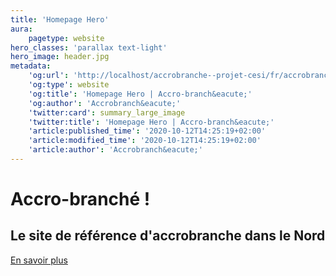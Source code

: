 ```yaml
---
title: 'Homepage Hero'
aura:
    pagetype: website
hero_classes: 'parallax text-light'
hero_image: header.jpg
metadata:
    'og:url': 'http://localhost/accrobranche--projet-cesi/fr/accrobranche/_hero'
    'og:type': website
    'og:title': 'Homepage Hero | Accro-branch&eacute;'
    'og:author': 'Accrobranch&eacute;'
    'twitter:card': summary_large_image
    'twitter:title': 'Homepage Hero | Accro-branch&eacute;'
    'article:published_time': '2020-10-12T14:25:19+02:00'
    'article:modified_time': '2020-10-12T14:25:19+02:00'
    'article:author': 'Accrobranch&eacute;'
---
```


# Accro-branché !
## Le site de référence d'accrobranche dans le Nord

[En savoir plus](/evenement?classes=btn,btn-success,btn-lg)





